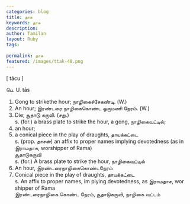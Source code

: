 ```yaml
---
categories: blog
title: தாசு
keywords: தாசு
description: 
author: Tamilan
layout: Ruby
tags: 
 
permalink: தாசு
featured: /images/ttak-48.png
---
```

  
[ tācu ]  
  
பெ. U. tās  
1. Gong to strikethe hour; நாழிகைச்சேகண்டி. (W.)  
2. An hour; இரண்டரை நாழிகைகொண்ட ஒருமணி நேரம். (W.)  
3. Die; சூதாடு கருவி. (சது.)  
s. (for.) a brass plate to strike the hour, a gong, நாழிகைவட்டில்;  
2. an hour;  
3. a conical piece in the play of draughts, தாயக்கட்டை  
s. (prop. தாசன்) an affix to proper names implying devotedness (as in இராமதாசு, worshipper of Rama)  
சூதாடுகருவி  
s. (for.) A brass plate to strike the hour, நாழிகைவட்டில்  
2. An hour, இரண்டரைநாழிகைகொண்டநேரம்  
3. Conical piece in the play of draughts, தாயக்கட்டை  
s. An affix to proper names, im plying devotedness, as இராமதாச, wor shipper of Rama  
இரண்டரைநாழிகை கொண்ட நேரம், சூதாடுகருவி, நாழிகை வட்டம்